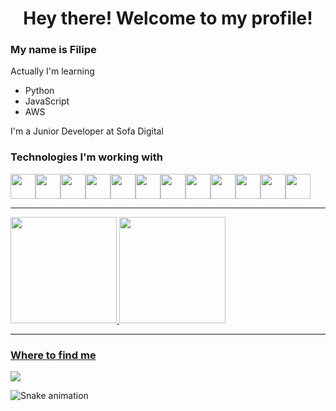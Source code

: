 <div> 
  <h1 align="center">Hey there! Welcome to my profile!</h1>
  <h3>My name is Filipe</h3>

  <p>Actually I'm learning</p>

  <ul>
    <li>Python</li>
    <li>JavaScript</li>
    <li>AWS</li>
  </ul>

  <p>I'm a Junior Developer at Sofa Digital</p>

  <h3>Technologies I'm working with</h3>

  <div style="display: flex;">
    <img src="https://cdn.jsdelivr.net/gh/devicons/devicon@latest/icons/javascript/javascript-original.svg" width="40" height="40" />
    <img src="https://cdn.jsdelivr.net/gh/devicons/devicon@latest/icons/react/react-original.svg" width="40" height="40" />
    <img src="https://cdn.jsdelivr.net/gh/devicons/devicon@latest/icons/typescript/typescript-original.svg" width="40" height="40" />
    <img src="https://cdn.jsdelivr.net/gh/devicons/devicon@latest/icons/python/python-original.svg" width="40" height="40" />
    <img src="https://cdn.jsdelivr.net/gh/devicons/devicon@latest/icons/django/django-plain-wordmark.svg" width="40" height="40" />
    <img src="https://cdn.jsdelivr.net/gh/devicons/devicon@latest/icons/djangorest/djangorest-line-wordmark.svg" width="40" height="40" />
    <img src="https://cdn.jsdelivr.net/gh/devicons/devicon@latest/icons/flask/flask-original.svg" width="40" height="40" />
    <img src="https://cdn.jsdelivr.net/gh/devicons/devicon@latest/icons/mysql/mysql-original.svg" width="40" height="40" />
    <img src="https://cdn.jsdelivr.net/gh/devicons/devicon@latest/icons/git/git-original.svg" width="40" height="40" />
    <img src="https://cdn.jsdelivr.net/gh/devicons/devicon@latest/icons/amazonwebservices/amazonwebservices-original-wordmark.svg" width="40" height="40" />
    <img src="https://cdn.jsdelivr.net/gh/devicons/devicon@latest/icons/insomnia/insomnia-original.svg" width="40" height="40" />
    <img src="https://cdn.jsdelivr.net/gh/devicons/devicon@latest/icons/bash/bash-original.svg" width="40" height="40" />
  </div>

  <hr/>

  <div>
    <a href="https://github.com/FilipeDervelan">
    <img loading="lazy" height="170em" src="https://github-readme-stats.vercel.app/api/top-langs/?username=FilipeDervelan&layout=compact&langs_count=7&theme=dracula"/>
    <img loading="lazy" height="170em" src="https://github-readme-stats.vercel.app/api?username=FilipeDervelan&show_icons=true&theme=dracula&include_all_commits=true&count_private=true"/>
  </div>
          
  <hr/>

  <h3>Where to find me</h3>
      
  <div>
    <a href="https://www.linkedin.com/in/filipedervelan/" target="_blank"><img src="https://img.shields.io/badge/LinkedIn-0077B5?style=for-the-badge&logo=linkedin&logoColor=white" /></a>
  </div>

  ![Snake animation](https://github.com/FilipeDervelan/FilipeDervelan/blob/output/github-contribution-grid-snake.svg)
</div>
